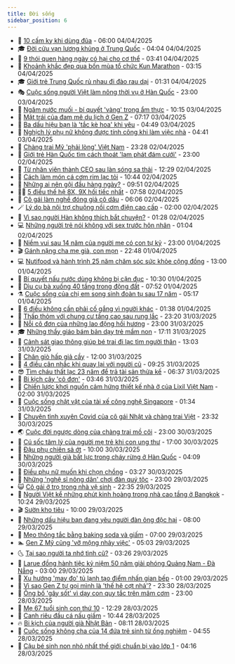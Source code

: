 ```yaml
---
title: Đời sống
sidebar_position: 6
---
```


<!-- vnexpress-doi-song:START -->
- 🚀 [10 cấm kỵ khi dùng đũa](https://vnexpress.net/10-cam-ky-khi-dung-dua-4868189.html) - 06:00 04/04/2025
- 🎓 [Đời cửu vạn lương khủng ở Trung Quốc](https://vnexpress.net/doi-cuu-van-luong-khung-o-trung-quoc-4869899.html) - 04:04 04/04/2025
- 🚦 [9 thói quen hàng ngày có hại cho cơ thể](https://vnexpress.net/9-thoi-quen-hang-ngay-co-hai-cho-co-the-4869941.html) - 03:41 04/04/2025
- 🦣 [Khoảnh khắc đẹp qua bốn mùa tổ chức Kun Marathon](https://vnexpress.net/khoanh-khac-dep-qua-bon-mua-to-chuc-kun-marathon-4869144.html) - 03:15 04/04/2025
- 🎓 [Giới trẻ Trung Quốc rủ nhau đi đào rau dại](https://vnexpress.net/gioi-tre-trung-quoc-ru-nhau-di-dao-rau-dai-4869748.html) - 01:31 04/04/2025
- 🎭 [Cuộc sống người Việt làm nông thời vụ ở Hàn Quốc](https://vnexpress.net/cuoc-song-nguoi-viet-lam-nong-thoi-vu-o-han-quoc-4867977.html) - 23:00 03/04/2025
- 🦅 [Ngâm nước muối - bí quyết &#39;vàng&#39; trong ẩm thực](https://vnexpress.net/ngam-nuoc-muoi-bi-quyet-vang-trong-am-thuc-4869677.html) - 10:15 03/04/2025
- 🎃 [Mặt trái của đam mê du lịch ở Gen Z](https://vnexpress.net/mat-trai-cua-dam-me-du-lich-o-gen-z-4869503.html) - 07:17 03/04/2025
- 💪 [Ba dấu hiệu bạn là &#39;tắc kè hoa&#39; khi yêu](https://vnexpress.net/ba-dau-hieu-ban-la-tac-ke-hoa-khi-yeu-4869438.html) - 04:49 03/04/2025
- 🐻 [Nghịch lý phụ nữ không được tính công khi làm việc nhà](https://vnexpress.net/nghich-ly-phu-nu-khong-duoc-tinh-cong-khi-lam-viec-nha-4868977.html) - 04:41 03/04/2025
- 🧠 [Chàng trai Mỹ &#39;phải lòng&#39; Việt Nam](https://vnexpress.net/chang-trai-my-phai-long-viet-nam-4866530.html) - 23:28 02/04/2025
- 🐘 [Giới trẻ Hàn Quốc tìm cách thoát &#39;lạm phát đám cưới&#39;](https://vnexpress.net/gioi-tre-han-quoc-tim-cach-thoat-lam-phat-dam-cuoi-4869126.html) - 23:00 02/04/2025
- 👹 [Từ nhân viên thành CEO sau làn sóng sa thải](https://vnexpress.net/tu-nhan-vien-thanh-ceo-sau-lan-song-sa-thai-4868996.html) - 12:29 02/04/2025
- 💂 [Cách làm món cá cơm rim lạc tỏi](https://vnexpress.net/cach-lam-mon-ca-com-rim-lac-toi-4869209.html) - 10:44 02/04/2025
- 🦍 [Những ai nên gội đầu hàng ngày?](https://vnexpress.net/nhung-ai-nen-goi-dau-hang-ngay-4869021.html) - 09:51 02/04/2025
- 🧑‍🏫 [5 điều thế hệ 8X, 9X hối tiếc nhất](https://vnexpress.net/5-dieu-the-he-8x-9x-hoi-tiec-nhat-4869117.html) - 07:58 02/04/2025
- 🧰 [Cô gái làm nghề đóng giả cô dâu](https://vnexpress.net/co-gai-lam-nghe-dong-gia-co-dau-4868776.html) - 06:06 02/04/2025
- 🪄 [Lý do bà nội trợ chuộng nồi cơm điện cao cấp](https://vnexpress.net/ly-do-ba-noi-tro-chuong-noi-com-dien-cao-cap-4856217.html) - 02:00 02/04/2025
- 🐲 [Vì sao người Hàn không thích bắt chuyện?](https://vnexpress.net/vi-sao-nguoi-han-khong-thich-bat-chuyen-4868769.html) - 01:28 02/04/2025
- 💻 [Những người trẻ nói không với sex trước hôn nhân](https://vnexpress.net/nhung-nguoi-tre-noi-khong-voi-sex-truoc-hon-nhan-4866316.html) - 01:04 02/04/2025
- 🐘 [Niềm vui sau 14 năm của người mẹ có con tự kỷ](https://vnexpress.net/niem-vui-sau-14-nam-cua-nguoi-me-co-con-tu-ky-4867376.html) - 23:00 01/04/2025
- 🎬 [Gánh nặng cha mẹ già, con mọn](https://vnexpress.net/ganh-nang-cha-me-gia-con-mon-4868786.html) - 22:48 01/04/2025
- 💻 [Nutifood và hành trình 25 năm chăm     sóc sức khỏe cộng đồng](https://vnexpress.net/nutifood-va-hanh-trinh-25-nam-cham-soc-suc-khoe-cong-dong-4866725.html) - 13:00 01/04/2025
- 🧰 [Bí quyết nấu nước dùng không bị cặn đục](https://vnexpress.net/bi-quyet-nau-nuoc-dung-khong-bi-can-duc-4868728.html) - 10:30 01/04/2025
- 🫣 [Dìu cụ bà xuống 40 tầng trong động đất](https://vnexpress.net/diu-cu-ba-xuong-40-tang-trong-dong-dat-4868510.html) - 07:52 01/04/2025
- ⚗️ [Cuộc sống của chị em song sinh đoàn tụ sau 17 năm](https://vnexpress.net/cuoc-song-cua-chi-em-song-sinh-doan-tu-sau-17-nam-4868176.html) - 05:17 01/04/2025
- 🌊 [6 điều không cần phải cố gắng vì người khác](https://vnexpress.net/6-dieu-khong-can-phai-co-gang-vi-nguoi-khac-4868336.html) - 01:38 01/04/2025
- 💃 [Thấp thỏm với chung cư tầng cao sau rung lắc](https://vnexpress.net/thap-thom-voi-chung-cu-tang-cao-sau-rung-lac-4868273.html) - 23:20 31/03/2025
- 🦆 [Nỗi cô đơn của những lao động hồi hương](https://vnexpress.net/noi-co-don-cua-nhung-lao-dong-hoi-huong-4868008.html) - 23:00 31/03/2025
- 🎓 [Những thầy giáo bám bản dạy trẻ mầm non](https://vnexpress.net/nhung-thay-giao-bam-ban-day-tre-mam-non-4866342.html) - 17:11 31/03/2025
- 💪 [Cảnh sát giao thông giúp bé trai đi lạc tìm người thân](https://vnexpress.net/canh-sat-giao-thong-giup-be-trai-di-lac-tim-nguoi-than-4868233.html) - 13:03 31/03/2025
- 🤔 [Chân giò hấp giả cầy](https://vnexpress.net/chan-gio-hap-gia-cay-4868154.html) - 12:00 31/03/2025
- 🧰 [4 điều cân nhắc khi quay lại với người cũ](https://vnexpress.net/4-dieu-can-nhac-khi-quay-lai-voi-nguoi-cu-4867979.html) - 09:25 31/03/2025
- 😎 [Tìm cháu thất lạc 23 năm để trả tài sản thừa kế](https://vnexpress.net/tim-chau-that-lac-23-nam-de-tra-tai-san-thua-ke-4867791.html) - 06:37 31/03/2025
- 🌮 [Bi kịch cây &#39;cô đơn&#39;](https://vnexpress.net/bi-kich-cay-co-don-4867834.html) - 03:46 31/03/2025
- 🧠 [Chiến lược khơi nguồn cảm hứng thiết kế nhà ở của Lixil Việt Nam](https://vnexpress.net/chien-luoc-khoi-nguon-cam-hung-thiet-ke-nha-o-cua-lixil-viet-nam-4862871.html) - 02:00 31/03/2025
- 🎡 [Cuộc sống chật vật của tài xế công nghệ Singapore](https://vnexpress.net/cuoc-song-chat-vat-cua-tai-xe-cong-nghe-singapore-4865199.html) - 01:34 31/03/2025
- 🎡 [Chuyện tình xuyên Covid của cô gái Nhật và chàng trai Việt](https://vnexpress.net/chuyen-tinh-xuyen-covid-cua-co-gai-nhat-va-chang-trai-viet-4866460.html) - 23:32 30/03/2025
- 🌏 [Cuộc đời ngược dòng của chàng trai mồ côi](https://vnexpress.net/cuoc-doi-nguoc-dong-cua-chang-trai-mo-coi-4867576.html) - 23:00 30/03/2025
- 🐻 [Cú sốc tâm lý của người mẹ trẻ khi con ung thư](https://vnexpress.net/cu-soc-tam-ly-cua-nguoi-me-tre-khi-con-ung-thu-4866325.html) - 17:00 30/03/2025
- 💂 [Đậu phụ chiên sả ớt](https://vnexpress.net/doi-song-cooking-dau-phu-chien-sa-ot-4867165.html) - 10:00 30/03/2025
- 🥸 [Những người già bất lực trong cháy rừng ở Hàn Quốc](https://vnexpress.net/nhung-nguoi-gia-bat-luc-trong-chay-rung-o-han-quoc-4867601.html) - 04:09 30/03/2025
- 🌋 [Điều phụ nữ muốn khi chọn chồng](https://vnexpress.net/dieu-phu-nu-muon-khi-chon-chong-4866695.html) - 03:27 30/03/2025
- 🦩 [Những &#39;nghệ sĩ nông dân&#39; chơi đàn quý tộc](https://vnexpress.net/nhung-nghe-si-nong-dan-choi-dan-quy-toc-vnepre-4863577.html) - 23:00 29/03/2025
- 😺 [Cô gái ở trọ trong nhà vệ sinh](https://vnexpress.net/co-gai-o-tro-trong-nha-ve-sinh-4867571.html) - 22:35 29/03/2025
- 🐻 [Người Việt kể những phút kinh hoàng trong nhà cao tầng ở Bangkok](https://vnexpress.net/nguoi-viet-ke-nhung-phut-kinh-hoang-trong-nha-cao-tang-o-bangkok-4867488.html) - 10:24 29/03/2025
- 🎬 [Sườn kho tiêu](https://vnexpress.net/doi-song-cooking-suon-kho-tieu-4867160.html) - 10:00 29/03/2025
- 🎊 [Những dấu hiệu bạn đang yêu người đàn ông độc hại](https://vnexpress.net/nhung-dau-hieu-ban-dang-yeu-nguoi-dan-ong-doc-hai-4866781.html) - 08:00 29/03/2025
- 💄 [Mẹo thông tắc bằng baking soda và giấm](https://vnexpress.net/meo-thong-tac-bang-baking-soda-va-giam-4866964.html) - 07:00 29/03/2025
- 🏊 [Gen Z Mỹ cũng &#39;vỡ mộng nhảy việc&#39;](https://vnexpress.net/gen-z-my-cung-vo-mong-nhay-viec-4867069.html) - 05:03 29/03/2025
- 🌜 [Tại sao người ta nhớ tình cũ?](https://vnexpress.net/tai-sao-nguoi-ta-nho-tinh-cu-4867360.html) - 03:26 29/03/2025
- 🤡 [Larue đồng hành tiệc kỷ niệm 50 năm giải phóng Quảng Nam - Đà Nẵng](https://vnexpress.net/larue-dong-hanh-tiec-ky-niem-50-nam-giai-phong-quang-nam-da-nang-4866735.html) - 03:00 29/03/2025
- 🥰 [Xu hướng &#39;may đo&#39; tủ lạnh tạo điểm nhấn gian bếp](https://vnexpress.net/xu-huong-may-do-tu-lanh-tao-diem-nhan-gian-bep-4866956.html) - 01:00 29/03/2025
- 🦍 [Vì sao Gen Z tự gọi mình là &#39;thế hệ cợt nhả&#39;?](https://vnexpress.net/vi-sao-gen-z-tu-goi-minh-la-the-he-cot-nha-4867170.html) - 23:30 28/03/2025
- 🫣 [Ông bố &#39;gây sốt&#39; vì dạy con quy tắc trên mâm cơm](https://vnexpress.net/ong-bo-gay-sot-vi-day-con-quy-tac-tren-mam-com-4866796.html) - 23:00 28/03/2025
- 🚦 [Mẹ 67 tuổi sinh con thứ 10](https://vnexpress.net/me-67-tuoi-sinh-con-thu-10-4867138.html) - 12:29 28/03/2025
- 🐘 [Canh riêu đầu cá nấu giấm](https://vnexpress.net/doi-song-cooking-canh-rieu-dau-ca-nau-giam-4867156.html) - 10:44 28/03/2025
- 🔥 [Bi kịch của người già Nhật Bản](https://vnexpress.net/bi-kich-cua-nguoi-gia-nhat-ban-4866171.html) - 08:11 28/03/2025
- 🎃 [Cuộc sống không cha của 14 đứa trẻ sinh từ ống nghiệm](https://vnexpress.net/cuoc-song-khong-cha-cua-14-dua-tre-sinh-tu-ong-nghiem-4867003.html) - 04:55 28/03/2025
- 🥳 [Cậu bé sinh non nhỏ nhất thế giới chuẩn bị vào lớp 1](https://vnexpress.net/cau-be-sinh-non-nho-nhat-the-gioi-chuan-bi-vao-lop-1-4866958.html) - 04:16 28/03/2025<!-- vnexpress-doi-song:END -->
